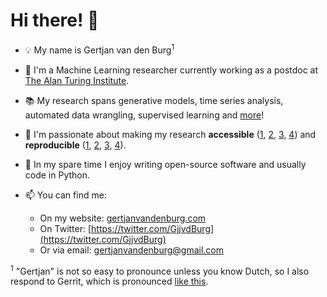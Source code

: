 # Hi there! :wave:

* :bulb: My name is Gertjan van den Burg<sup>1</sup>

* :seedling: I'm a Machine Learning researcher currently working as a postdoc 
  at [The Alan Turing Institute](https://turing.ac.uk).

* :books: My research spans generative models, time series analysis, automated 
  data wrangling, supervised learning and 
  [more](https://gertjanvandenburg.com/research/)!

* :ocean: I'm passionate about making my research **accessible** 
  ([1](https://github.com/alan-turing-institute/CleverCSV), 
  [2](https://github.com/GjjvdBurg/PyGenSVM), 
  [3](https://github.com/GjjvdBurg/SparseStep), 
  [4](https://pypi.python.org/pypi/smartsvm/)) and **reproducible** 
  ([1](https://github.com/alan-turing-institute/rPSMF), 
  [2](https://github.com/alan-turing-institute/TCPDBench), 
  [3](https://github.com/alan-turing-institute/CSV_Wrangling),
  [4](https://github.com/alan-turing-institute/memorization)).

* :art: In my spare time I enjoy writing open-source software and usually code 
  in Python.

* :mailbox: You can find me:
  - On my website: [gertjanvandenburg.com](https://gertjanvandenburg.com/)
  - On Twitter: [https://twitter.com/GjjvdBurg](https://twitter.com/GjjvdBurg)
  - Or via email: [gertjanvandenburg@gmail.com](mailto:gertjanvandenburg@gmail.com)

<sup>1</sup> "Gertjan" is not so easy to pronounce unless you know Dutch, so I 
also respond to Gerrit, which is pronounced [like 
this](https://upload.wikimedia.org/wikipedia/commons/f/f9/En-ca-Garrett.oga).
